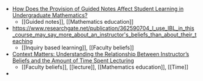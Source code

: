 - [How Does the Provision of Guided Notes Affect Student Learning in Undergraduate Mathematics?](https://link.springer.com/article/10.1007/s40753-021-00160-x)
	- [[Guided notes]], [[Mathematics education]]
- https://www.researchgate.net/publication/362590704_I_use_IBL_in_this_course_may_say_more_about_an_instructor's_beliefs_than_about_their_teaching
	- [[Inquiry based learning]], [[Faculty beliefs]]
- [Context Matters: Understanding the Relationship Between Instructor’s Beliefs and the Amount of Time Spent Lecturing](https://link.springer.com/article/10.1007/s40753-021-00158-5)
	- [[Faculty beliefs]], [[lecture]], [[Mathematics education]], [[Time]]
-
